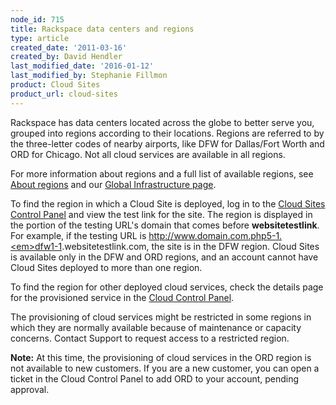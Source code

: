 ```yaml
---
node_id: 715
title: Rackspace data centers and regions
type: article
created_date: '2011-03-16'
created_by: David Hendler
last_modified_date: '2016-01-12'
last_modified_by: Stephanie Fillmon
product: Cloud Sites
product_url: cloud-sites
---
```


Rackspace has data centers located across the globe to better serve you,
grouped into regions according to their locations. Regions are referred
to by the three-letter codes of nearby airports, like DFW for
Dallas/Fort Worth and ORD for Chicago. <span>Not all cloud services are
available in all regions.</span>

For more information about regions and a full list of available regions,
see [About
regions](/how-to/about-regions) and our [Global
Infrastructure page](http://www.rackspace.com/about/datacenters/).

To find the region in which a Cloud Site is deployed, log in to the
[Cloud Sites Control Panel](https://manage.rackspacecloud.com/) and view
the test link for the site. The region is displayed in the portion of
the testing URL's domain that comes before **websitetestlink**. For
example, if the testing URL is http://www.domain.com.php5-1.<em>dfw1-1</em>.websitetestlink.com, the site
is in the DFW region. Cloud Sites is available only in the DFW and ORD
regions, and an account cannot have Cloud Sites deployed to more than
one region.

To find the region for other deployed cloud services, check the details
page for the provisioned service in the [Cloud Control
Panel](https://mycloud.rackspace.com/)<span>.</span>

<span>The provisioning of cloud services might be restricted in some
regions in which they are normally available because of maintenance or
capacity concerns. Contact Support to request access to a restricted
region.</span>

**Note:** At this time, the provisioning of cloud services in the ORD
region is not available to new customers. If you are a new customer, you
can open a ticket in the Cloud Control Panel to add ORD to your account,
pending approval.

